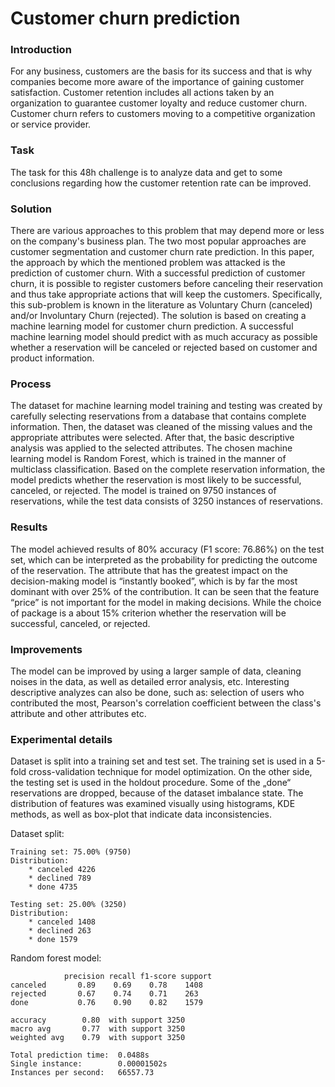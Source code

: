 # Customer churn prediction

### Introduction
For any business, customers are the basis for its success and that is why companies become more aware of the importance of gaining customer satisfaction. Customer retention includes all actions taken by an organization to guarantee customer loyalty and reduce customer churn. Customer churn refers to customers moving to a competitive organization or service provider.

### Task
The task for this 48h challenge is to analyze data and get to some conclusions regarding how the customer retention rate can be improved.

### Solution
There are various approaches to this problem that may depend more or less on the company's business plan. The two most popular approaches are customer segmentation and customer churn rate prediction. In this paper, the approach by which the mentioned problem was attacked is the prediction of customer churn. With a successful prediction of customer churn, it is possible to register customers before canceling their reservation and thus take appropriate actions that will keep the customers. Specifically, this sub-problem is known in the literature as Voluntary Churn (canceled) and/or Involuntary Churn (rejected).
The solution is based on creating a machine learning model for customer churn prediction. A successful machine learning model should predict with as much accuracy as possible whether a reservation will be canceled or rejected based on customer and product information.

### Process
The dataset for machine learning model training and testing was created by carefully selecting reservations from a database that contains complete information. Then, the dataset was cleaned of the missing values and the appropriate attributes were selected. After that, the basic descriptive analysis was applied to the selected attributes. The chosen machine learning model is Random Forest, which is trained in the manner of multiclass classification. Based on the complete reservation information, the model predicts whether the reservation is most likely to be successful, canceled, or rejected. The model is trained on 9750 instances of reservations, while the test data consists of 3250 instances of reservations. 

### Results
The model achieved results of 80% accuracy (F1 score: 76.86%) on the test set, which can be interpreted as the probability for predicting the outcome of the reservation. The attribute that has the greatest impact on the decision-making model is “instantly booked”, which is by far the most dominant with over 25% of the contribution. It can be seen that the feature “price” is not important for the model in making decisions. While the choice of package is a about 15% criterion whether the reservation will be successful, canceled, or rejected.

### Improvements
The model can be improved by using a larger sample of data, cleaning noises in the data, as well as detailed error analysis, etc. Interesting descriptive analyzes can also be done, such as: selection of users who contributed the most, Pearson's correlation coefficient between the class's attribute and other attributes etc.

### Experimental details

Dataset is split into a training set and test set. The training set is used in a 5-fold cross-validation technique for model optimization. On the other side, the testing set is used in the holdout procedure. Some of the „done“ reservations are dropped, because of the dataset imbalance state. The distribution of features was examined visually using histograms, KDE methods, as well as box-plot that indicate data inconsistencies.

Dataset split:

    Training set: 75.00% (9750)
    Distribution:
        * canceled 4226
        * declined 789
        * done 4735

    Testing set: 25.00% (3250)
    Distribution:
        * canceled 1408
        * declined 263
        * done 1579

Random forest model:

                precision recall f1-score support
    canceled       0.89    0.69    0.78    1408
    rejected       0.67    0.74    0.71    263
    done           0.76    0.90    0.82    1579

    accuracy        0.80  with support 3250          
    macro avg       0.77  with support 3250  
    weighted avg    0.79  with support 3250

    Total prediction time:  0.0488s
    Single instance:        0.00001502s
    Instances per second:   66557.73
